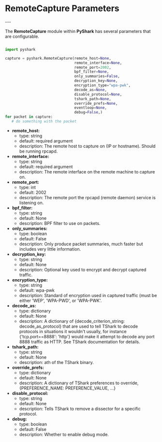 <h1> <strong>RemoteCapture Parameters</strong> </h1>
---

<p align="justify"> 

The <strong>RemoteCapture</strong> module within <strong>PyShark</strong> has several parameters that are configurable.  
</p>


```python

import pyshark

capture = pyshark.RemoteCapture(remote_host=None,
	                            remote_interface=None,
	                            remote_port=2002,
	                            bpf_filter=None,
	                            only_summaries=False,
	                            decryption_key=None,
	                            encryption_type="wpa-pwk",
	                            decode_as=None,
	                            disable_protocol=None,
	                            tshark_path=None,
	                            override_prefs=None,
	                            eventloop=None,
	                            debug=False,)
for packet in capture:
   # do something with the packet

```


<ul>

<li><strong>remote_host:</strong>
	<ul>
		<li>type: string</li> 
		<li>default: required argument</li>
		<li>description: The remote host to capture on (IP or hostname). Should be running rpcapd.</li>  
</ul>
</li>

<li><strong>remote_interface:</strong>
	<ul>
		<li>type: string</li> 
		<li>default: required argument</li>
		<li>description: The remote interface on the remote machine to capture on.</li>  
</ul>
</li>

<li><strong>remote_port:</strong>
	<ul>
		<li>type: int</li> 
		<li>default: 2002</li>
		<li>description: The remote port the rpcapd (remote daemon) service is listening on.</li>  
</ul>
</li>

<li><strong>bpf_filter:</strong>
	<ul>
		<li>type: string</li> 
		<li>default: None</li>
		<li>description: BPF filter to use on packets.</li>  
</ul>
</li>

<li><strong>only_summaries:</strong>
	<ul>
		<li>type: boolean</li> 
		<li>default: False</li>
		<li>description: Only produce packet summaries, much faster but includes very little information.</li>  
</ul>
</li>

<li><strong>decryption_key:</strong>
	<ul>
		<li>type: string</li> 
		<li>default: None</li>
		<li>description: Optional key used to encrypt and decrypt captured traffic.</li>  
</ul>
</li>

<li><strong>encryption_type:</strong>
	<ul>
		<li>type: string</li> 
		<li>default: wpa-pwk</li>
		<li>description: Standard of encryption used in captured traffic (must be either 'WEP', 'WPA-PWD', or 'WPA-PWK'.</li>  
</ul>
</li>

<li><strong>decode_as:</strong>
	<ul>
		<li>type: dictionary</li> 
		<li>default: None</li>
		<li>description: A dictionary of {decode_criterion_string: decode_as_protocol} that are used to tell TShark
        to decode protocols in situations it wouldn't usually, for instance {'tcp.port==8888': 'http'} would make
        it attempt to decode any port 8888 traffic as HTTP. See TShark documentation for details.</li>  
</ul>
</li>

<li><strong>tshark_path:</strong>
	<ul>
		<li>type: string</li> 
		<li>default: None</li>
		<li>description: ath of the TShark binary.</li>  
</ul>
</li>

<li><strong>override_prefs:</strong>
	<ul>
		<li>type: dictionary</li> 
		<li>default: None</li>
		<li>description: A dictionary of TShark preferences to override, {PREFERENCE_NAME: PREFERENCE_VALUE, ...}</li>  
</ul>
</li>

<li><strong>disable_protocol:</strong>
	<ul>
		<li>type: string</li> 
		<li>default: None</li>
		<li>description: Tells TShark to remove a dissector for a specific protocol.</li>  
</ul>
</li>

<li><strong>debug:</strong>
	<ul>
		<li>type: boolean</li> 
		<li>default: False</li>
		<li>description: Whether to enable debug mode.</li>  
</ul>
</li>

</ul>


















